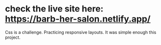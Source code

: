 #  check the live site here: https://barb-her-salon.netlify.app/
Css is a challenge. Practicing responsive layouts. It was simple enough this project.

